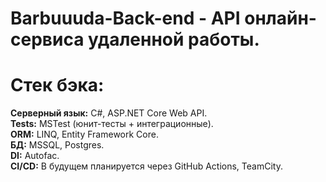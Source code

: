 # Barbuuuda-Back-end - API онлайн-сервиса удаленной работы.
# Стек бэка:

**Серверный язык:** C#, ASP.NET Core Web API.<br>
**Tests:** MSTest (юнит-тесты + интеграционные).<br>
**ORM:** LINQ, Entity Framework Core.<br>
**БД:** MSSQL, Postgres.<br>
**DI:** Autofac.<br>
**CI/CD:** В будущем планируется через GitHub Actions, TeamCity.
